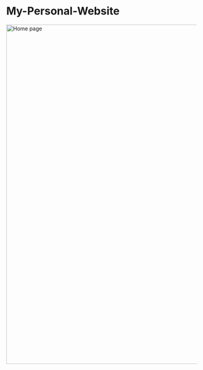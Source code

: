 # My-Personal-Website
<img width="901" alt="Home page" src="https://github.com/wanqingtong/My-Personal-Website/assets/133086951/4546f784-eec2-4246-982e-4322dca7448c">
